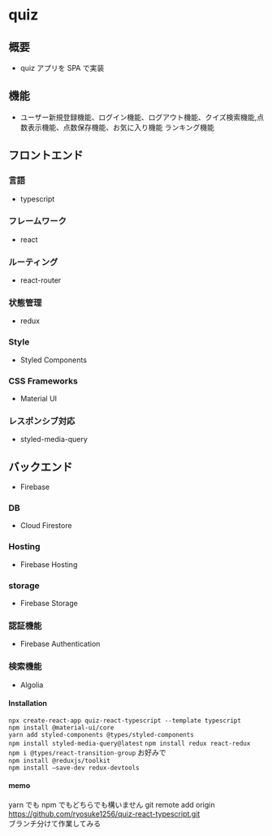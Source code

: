 # quiz

## 概要

- quiz アプリを SPA で実装

## 機能

- ユーザー新規登録機能、ログイン機能、ログアウト機能、クイズ検索機能,点数表示機能、点数保存機能、お気に入り機能 ランキング機能

## フロントエンド　

### 言語

- typescript

### フレームワーク

- react

### ルーティング

- react-router

### 状態管理

- redux

### Style

- Styled Components

### CSS Frameworks

- Material UI

### レスポンシブ対応

- styled-media-query

## バックエンド

- Firebase

### DB

- Cloud Firestore

### Hosting

- Firebase Hosting

### storage

- Firebase Storage

### 認証機能

- Firebase Authentication

### 検索機能

- Algolia

#### Installation

`npx create-react-app quiz-react-typescript --template typescript `  
`npm install @material-ui/core`  
`yarn add styled-components @types/styled-components`  
`npm install styled-media-query@latest`
`npm install redux react-redux`  
`npm i @types/react-transition-group`
お好みで  
`npm install @reduxjs/toolkit`  
`npm install —save-dev redux-devtools`

#### memo

yarn でも npm でもどちらでも構いません
git remote add origin https://github.com/ryosuke1256/quiz-react-typescript.git <br>
ブランチ分けて作業してみる
